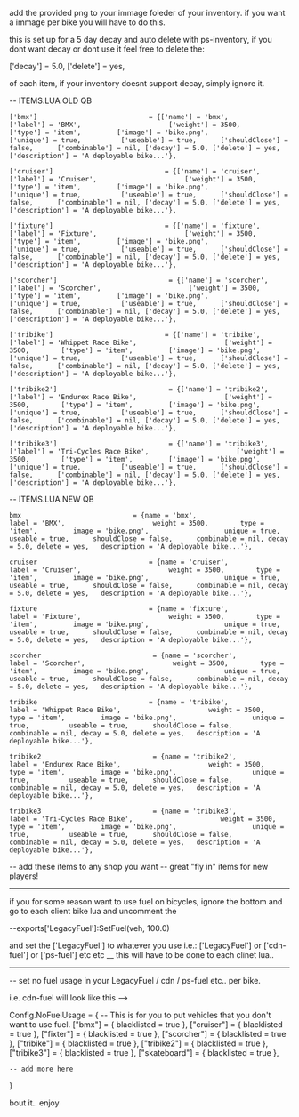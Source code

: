 add the provided png to your immage foleder of your inventory. if you want a immage per bike you will have to do this.

this is set up for a 5 day decay and auto delete with ps-inventory, if you dont want decay or dont use it feel free to delete the:

['decay'] = 5.0, ['delete'] = yes,

of each item, if your inventory doesnt support decay, simply ignore it.


-- ITEMS.LUA OLD QB

    ['bmx']                            = {['name'] = 'bmx',                              ['label'] = 'BMX',                      ['weight'] = 3500,        ['type'] = 'item',         ['image'] = 'bike.png',                   ['unique'] = true,          ['useable'] = true,      ['shouldClose'] = false,      ['combinable'] = nil, ['decay'] = 5.0, ['delete'] = yes,   ['description'] = 'A deployable bike...'},
    
    ['cruiser']                            = {['name'] = 'cruiser',                              ['label'] = 'Cruiser',                      ['weight'] = 3500,        ['type'] = 'item',         ['image'] = 'bike.png',                   ['unique'] = true,          ['useable'] = true,      ['shouldClose'] = false,      ['combinable'] = nil, ['decay'] = 5.0, ['delete'] = yes,   ['description'] = 'A deployable bike...'},
    
    ['fixture']                            = {['name'] = 'fixture',                              ['label'] = 'Fixture',                      ['weight'] = 3500,        ['type'] = 'item',         ['image'] = 'bike.png',                   ['unique'] = true,          ['useable'] = true,      ['shouldClose'] = false,      ['combinable'] = nil, ['decay'] = 5.0, ['delete'] = yes,   ['description'] = 'A deployable bike...'},
    
    ['scorcher']                            = {['name'] = 'scorcher',                              ['label'] = 'Scorcher',                      ['weight'] = 3500,        ['type'] = 'item',         ['image'] = 'bike.png',                   ['unique'] = true,          ['useable'] = true,      ['shouldClose'] = false,      ['combinable'] = nil, ['decay'] = 5.0, ['delete'] = yes,   ['description'] = 'A deployable bike...'},
    
    ['tribike']                            = {['name'] = 'tribike',                              ['label'] = 'Whippet Race Bike',                      ['weight'] = 3500,        ['type'] = 'item',         ['image'] = 'bike.png',                   ['unique'] = true,          ['useable'] = true,      ['shouldClose'] = false,      ['combinable'] = nil, ['decay'] = 5.0, ['delete'] = yes,   ['description'] = 'A deployable bike...'},
    
    ['tribike2']                            = {['name'] = 'tribike2',                              ['label'] = 'Endurex Race Bike',                      ['weight'] = 3500,        ['type'] = 'item',         ['image'] = 'bike.png',                   ['unique'] = true,          ['useable'] = true,      ['shouldClose'] = false,      ['combinable'] = nil, ['decay'] = 5.0, ['delete'] = yes,   ['description'] = 'A deployable bike...'},
    
    ['tribike3']                            = {['name'] = 'tribike3',                              ['label'] = 'Tri-Cycles Race Bike',                      ['weight'] = 3500,        ['type'] = 'item',         ['image'] = 'bike.png',                   ['unique'] = true,          ['useable'] = true,      ['shouldClose'] = false,      ['combinable'] = nil, ['decay'] = 5.0, ['delete'] = yes,   ['description'] = 'A deployable bike...'},

-- ITEMS.LUA NEW QB

    bmx                            = {name = 'bmx',                              label = 'BMX',                      weight = 3500,        type = 'item',         image = 'bike.png',                   unique = true,          useable = true,      shouldClose = false,      combinable = nil, decay = 5.0, delete = yes,   description = 'A deployable bike...'},
    
    cruiser                            = {name = 'cruiser',                              label = 'Cruiser',                      weight = 3500,        type = 'item',         image = 'bike.png',                   unique = true,          useable = true,      shouldClose = false,      combinable = nil, decay = 5.0, delete = yes,   description = 'A deployable bike...'},
    
    fixture                            = {name = 'fixture',                              label = 'Fixture',                      weight = 3500,        type = 'item',         image = 'bike.png',                   unique = true,          useable = true,      shouldClose = false,      combinable = nil, decay = 5.0, delete = yes,   description = 'A deployable bike...'},
    
    scorcher                            = {name = 'scorcher',                              label = 'Scorcher',                      weight = 3500,        type = 'item',         image = 'bike.png',                   unique = true,          useable = true,      shouldClose = false,      combinable = nil, decay = 5.0, delete = yes,   description = 'A deployable bike...'},
    
    tribike                            = {name = 'tribike',                              label = 'Whippet Race Bike',                      weight = 3500,        type = 'item',         image = 'bike.png',                   unique = true,          useable = true,      shouldClose = false,      combinable = nil, decay = 5.0, delete = yes,   description = 'A deployable bike...'},
    
    tribike2                            = {name = 'tribike2',                              label = 'Endurex Race Bike',                      weight = 3500,        type = 'item',         image = 'bike.png',                   unique = true,          useable = true,      shouldClose = false,      combinable = nil, decay = 5.0, delete = yes,   description = 'A deployable bike...'},
    
    tribike3                            = {name = 'tribike3',                              label = 'Tri-Cycles Race Bike',                      weight = 3500,        type = 'item',         image = 'bike.png',                   unique = true,          useable = true,      shouldClose = false,      combinable = nil, decay = 5.0, delete = yes,   description = 'A deployable bike...'},







    

-- add these items to any shop you want
-- great "fly in" items for new players!

***
if you for some reason want to use fuel on bicycles, ignore the bottom and go to each client bike lua and uncomment the 

--exports['LegacyFuel']:SetFuel(veh, 100.0)

and set the ['LegacyFuel'] to whatever you use i.e.:
['LegacyFuel'] or ['cdn-fuel'] or ['ps-fuel'] etc etc
__ this will have to be done to each clinet lua..
***

-- set no fuel usage in your LegacyFuel / cdn / ps-fuel etc.. per bike.

i.e. cdn-fuel will look like this -->

Config.NoFuelUsage = { -- This is for you to put vehicles that you don't want to use fuel.
    ["bmx"] = {
        blacklisted = true
    },
    ["cruiser"] = {
        blacklisted = true
    },
    ["fixter"] = {
        blacklisted = true
    },
    ["scorcher"] = {
        blacklisted = true
    },
    ["tribike"] = {
        blacklisted = true
    },
    ["tribike2"] = {
        blacklisted = true
    },
    ["tribike3"] = {
        blacklisted = true
    },
    ["skateboard"] = {
        blacklisted = true
    },

    -- add more here
}

bout it.. enjoy
